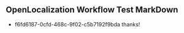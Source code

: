 ## OpenLocalization Workflow Test MarkDown
* f6fd6187-0cfd-468c-9f02-c5b7192f9bda thanks!

<!--HONumber=Jul16_HO4-->


